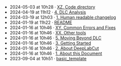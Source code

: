 - 2024-05-03 at 10h28 · [XZ. Code directory](./XZ.%20Code%20directory.md)  
- 2024-04-19 at 11h12 · [4. DLC Analysis](./4.%20DLC%20Analysis.md)  
- 2024-03-19 at 12h03 · [1. Human readable changelog](./1.%20Human%20readable%20changelog.md)  
- 2024-01-19 at 11h22 · [README](./README.md)  
- 2024-01-16 at 10h46 · [XY. Common Errors and Fixes](./XY.%20Common%20Errors%20and%20Fixes.md)  
- 2024-01-16 at 10h46 · [XX. Other tools](./XX.%20Other%20tools.md)  
- 2024-01-16 at 10h46 · [5. Moving Beyond DLC](./5.%20Moving%20Beyond%20DLC.md)  
- 2024-01-16 at 10h46 · [3. Getting Started](./3.%20Getting%20Started.md)  
- 2024-01-16 at 10h46 · [2. About DeepLabCut](./2.%20About%20DeepLabCut.md)  
- 2024-01-16 at 10h46 · [1. About this Document](./1.%20About%20this%20Document.md)  
- 2023-09-04 at 10h51 · [basic_template](./basic_template.md)  
